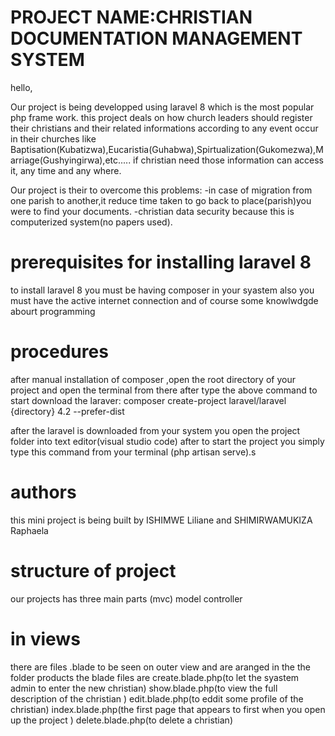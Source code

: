 

PROJECT NAME:CHRISTIAN DOCUMENTATION MANAGEMENT SYSTEM
=======================================================

hello,

Our project is being developped using laravel 8 which is the most popular php frame work.
this project deals on how church leaders should register their christians and  their related informations according to any event occur in their churches like 
Baptisation(Kubatizwa),Eucaristia(Guhabwa),Spirtualization(Gukomezwa),Marriage(Gushyingirwa),etc.....
if christian need those information can access it, any time and any where.

Our project is their to overcome this problems:
-in case of migration from one parish to another,it reduce time taken to go back to place(parish)you were to find your documents.
-christian data security because this is computerized system(no papers used).  

prerequisites for installing laravel 8
=========================================
to install laravel 8 you must be having composer in your syastem also you must have the active internet connection 
and of course some knowlwdgde abourt programming 

procedures
===========

after manual installation of composer ,open the root directory of your project and open the terminal from there 
after type the above command to start download the laraver:
composer create-project laravel/laravel {directory} 4.2 --prefer-dist

after the laravel is downloaded from your system you open the project folder into text editor(visual studio code)
after to start the project you simply type this command from your terminal (php artisan serve).s 

authors
=======
this mini project is being built by ISHIMWE Liliane and SHIMIRWAMUKIZA Raphaela 

structure of project
====================
our projects has three main parts (mvc) model controller

in views 
========
there are files .blade to be seen on outer view and are aranged in the the folder products
the blade files are 
create.blade.php(to let the syastem admin to enter the new christian)
show.blade.php(to view the full description of the christian )
edit.blade.php(to eddit some profile of the christian)
index.blade.php(the first page that appears to first when you open up the project )
delete.blade.php(to delete a christian)